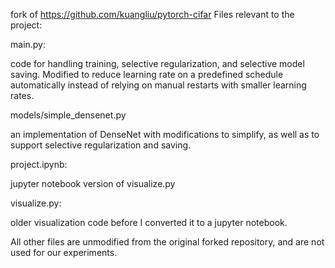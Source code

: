 fork of https://github.com/kuangliu/pytorch-cifar
Files relevant to the project:

main.py:

code for handling training, selective regularization, and selective model saving. Modified to reduce learning rate on a predefined schedule automatically instead of relying on manual restarts with smaller learning rates.

models/simple_densenet.py

an implementation of DenseNet with modifications to simplify, as well as to support selective regularization and saving.

project.ipynb:

jupyter notebook version of visualize.py

visualize.py:

older visualization code before I converted it to a jupyter notebook.

All other files are unmodified from the original forked repository, and are not used for our experiments.

